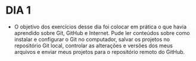 # DIA 1

- O objetivo dos exercícios desse dia foi colocar em prática o que havia aprendido sobre Git, GitHub e Internet. Pude ler conteúdos sobre como instalar e configurar o Git no computador, salvar os projetos no repositório Git local, controlar as alterações e versões dos meus arquivos e enviar meus projetos para o repositório remoto do GitHub.